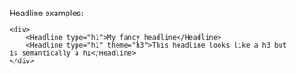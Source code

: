 Headline examples:

    <div>
        <Headline type="h1">My fancy headline</Headline>
        <Headline type="h1" theme="h3">This headline looks like a h3 but is semantically a h1</Headline>
    </div>
